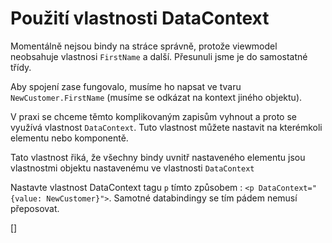 ﻿Použití vlastnosti DataContext
==============================
Momentálně nejsou bindy na stráce správně, protože viewmodel neobsahuje vlastnosi `FirstName` a další. Přesunuli jsme je do samostatné třídy.        

Aby spojení zase fungovalo, musíme ho napsat ve tvaru `NewCustomer.FirstName` (musíme se odkázat na kontext jiného objektu).

V praxi se chceme těmto komplikovaným zapisům vyhnout a proto se využívá vlastnost `DataContext`.
Tuto vlastnost můžete nastavit na kterémkoli elementu nebo komponentě.

Tato vlastnost řiká, že všechny bindy uvnitř nastaveného elementu jsou vlastnostmi objektu nastavenému ve vlastnosti `DataContext`

Nastavte vlastnost DataContext tagu `p` tímto způsobem : `<p DataContext="{value: NewCustomer}">`. Samotné databindingy se tím pádem nemusí přeposovat.

[<DothtmlExercise Initial="samples/CustomerDetailView_Stage9.dothtml"
        Final="samples/CustomerDetailView_Stage10.dothtml"
        DisplayName="CustomerDetailView.dothtml"
        ValidatorId="Lesson3Step11Validator" />]